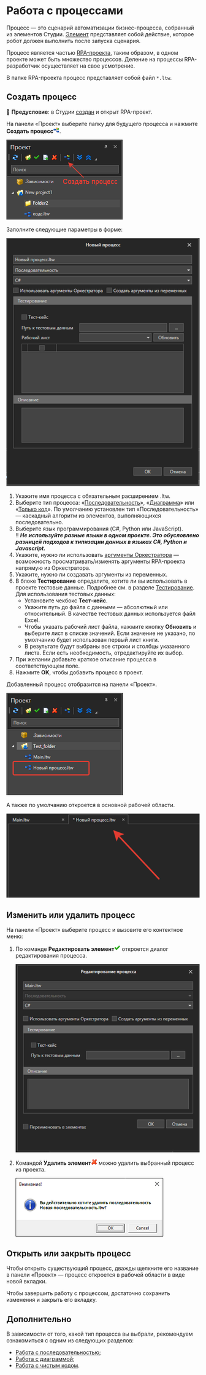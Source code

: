 # Работа с процессами

Процесс — это сценарий автоматизации бизнес-процесса, собранный из элементов Студии. [Элемент](https://docs.primo-rpa.ru/primo-rpa/primo-studio/process/elements) представляет собой действие, которое робот должен выполнить после запуска сценария. 

Процесс является частью [RPA-проекта](https://docs.primo-rpa.ru/primo-rpa/primo-studio/projects), таким образом, в одном проекте может быть множество процессов. Деление на процессы RPA-разработчик осуществляет на свое усмотрение. 

В папке RPA-проекта процесс представляет собой файл `*.ltw`. 

## Создать процесс

:small_blue_diamond: **Предусловие**: в Студии [создан](https://docs.primo-rpa.ru/primo-rpa/primo-studio/projects#kak-sozdat-proekt) и открыт RPA-проект.

На панели «Проект» выберите папку для будущего процесса и нажмите **Создать процесс**![](<../../.gitbook/assets/0 (163).png>). 

![](<../../.gitbook/assets1/buttonaddnewproccess.png>)

Заполните следующие параметры в форме:

![](<../../.gitbook/assets1/addnewproccess.png>)

1. Укажите имя процесса с обязательным расширением .ltw. 
2. Выберите тип процесса: «[Последовательность](https://docs.primo-rpa.ru/primo-rpa/primo-studio/process/sequence)», «[Диаграмма](https://docs.primo-rpa.ru/primo-rpa/primo-studio/process/diagram)» или «[Только код](https://docs.primo-rpa.ru/primo-rpa/primo-studio/process/coding)». По умолчанию установлен тип «Последовательность» — каскадный алгоритм из элементов, выполняющихся последовательно.
3. Выберите язык программирования (C#, Python или JavaScript).\
	:bangbang: ***Не используйте разные языки в одном проекте. Это обусловлено разницей подходов к типизации данных в языках C#, Python и Javascript.***
4. Укажите, нужно ли использовать [аргументы Оркестратора](https://docs.primo-rpa.ru/primo-rpa/primo-studio/process/args#argumenty-orkestratora) — возможность просматривать/изменять аргументы RPA-проекта напрямую из Оркестратора.
5. Укажите, нужно ли создавать аргументы из переменных. 
6. В блоке **Тестирование** определите, хотите ли вы использовать в проекте тестовые данные. Подробнее см. в разделе [Тестирование](https://docs.primo-rpa.ru/primo-rpa/primo-studio/process/debug/testing). Для использования тестовых данных:
   * Установите чекбокс **Тест-кейс**.
   * Укажите путь до файла с данными — абсолютный или относительный. В качестве тестовых данных используется файл Excel. 
   * Чтобы указать рабочий лист файла, нажмите кнопку **Обновить** и выберите лист в списке значений. Если значение не указано, по умолчанию будет использован первый лист книги.
   * В результате будут выбраны все строки и столбцы указанного листа. Если есть необходимость, отредактируйте их выбор.
8. При желании добавьте краткое описание процесса в соответствующем поле.
9. Нажмите **ОК**, чтобы добавить процесс в проект.

Добавленный процесс отобразится на панели «Проект».

![](<../../.gitbook/assets/project-panel-process.png>)

А также по умолчанию откроется в основной рабочей области.

![](<../../.gitbook/assets/workspace.png>)

## Изменить или удалить процесс
На панели «Проект» выберите процесс и вызовите его контектное меню:
1. По команде **Редактировать элемент**![](<../../.gitbook/assets/4 (1) (1) (2) (1) (1) (1) (1).png>) откроется диалог редактирования процесса.

   ![](<../../.gitbook/assets1/project-process-since-2311-versions.png>)

2. Командой **Удалить элемент**![](<../../.gitbook/assets/10 (2) (1) (2) (1) (1) (1) (2) (3).png>) можно удалить выбранный процесс из проекта. 

   ![](<../../.gitbook/assets/7 (2).png>)

## Открыть или закрыть процесс

Чтобы открыть существующий процесс, дважды щелкните его название в панели «Проект» — процесс откроется в рабочей области в виде новой вкладки.

Чтобы завершить работу с процессом, достаточно сохранить изменения и закрыть его вкладку.

## Дополнительно
В зависимости от того, какой тип процесса вы выбрали, рекомендуем ознакомиться с одним из следующих разделов:
*  [Работа с последовательностью](https://docs.primo-rpa.ru/primo-rpa/primo-studio/process/sequence);
*  [Работа с диаграммой](https://docs.primo-rpa.ru/primo-rpa/primo-studio/process/diagram);
*  [Работа с чистым кодом](https://docs.primo-rpa.ru/primo-rpa/primo-studio/process/coding).

